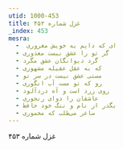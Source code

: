 ```yaml
---
utid: 1000-453
title: غزل شماره ۴۵۳
_index: 453
mesra:
  - ‌ ای که دایم به خویش مغروری
  - گر تو را عشق نیست معذوری
  - گرد دیوانگان عشق مگرد
  - که به عقل عقیله مشهوری
  - مستی عشق نیست در سر تو
  - رو که تو مست آب انگوری
  - روی زرد است و آه دردآلود
  - عاشقان را دوای رنجوری
  - بگذر از نام و ننگ خود حافظ
  - ساغر می‌طلب که مخموری
---
```

غزل شماره ۴۵۳
